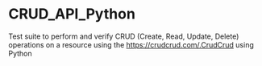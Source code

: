 # CRUD_API_Python
 Test suite to perform and verify CRUD (Create, Read, Update, Delete) operations on a resource using the https://crudcrud.com/.CrudCrud using Python
